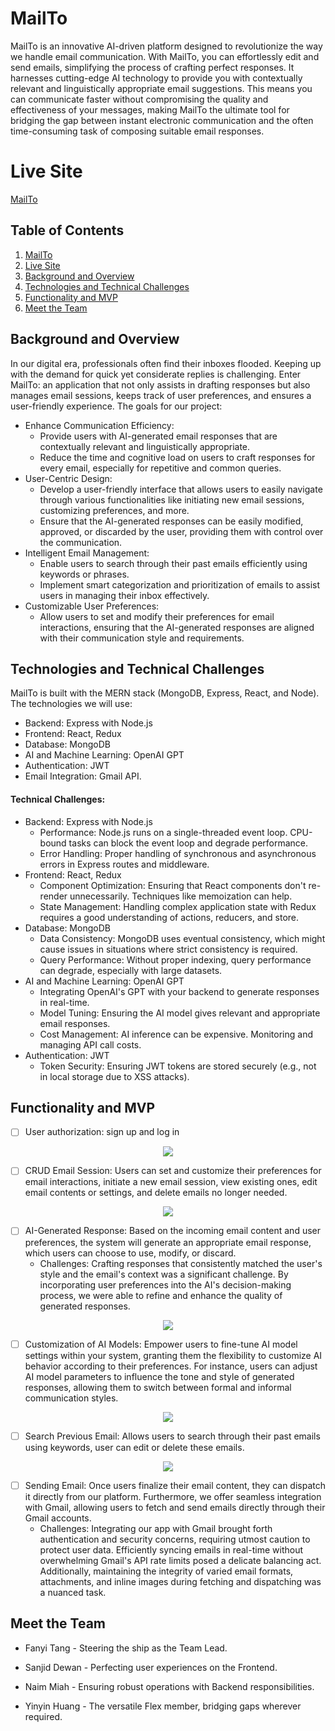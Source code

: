 # MailTo

MailTo is an innovative AI-driven platform designed to revolutionize the way we handle email communication. With MailTo, you can effortlessly edit and send emails, simplifying the process of crafting perfect responses. It harnesses cutting-edge AI technology to provide you with contextually relevant and linguistically appropriate email suggestions. This means you can communicate faster without compromising the quality and effectiveness of your messages, making MailTo the ultimate tool for bridging the gap between instant electronic communication and the often time-consuming task of composing suitable email responses.

# Live Site
[MailTo](https://mailto-c19934226eb8.herokuapp.com/)

## Table of Contents
1. [MailTo](#mailto)
2. [Live Site](#live-site)
3. [Background and Overview](#background-and-overview)
4. [Technologies and Technical Challenges](#technologies-and-technical-challenges)
5. [Functionality and MVP](#functionality-and-mvp)
6. [Meet the Team](#meet-the-team)


## Background and Overview

In our digital era, professionals often find their inboxes flooded. Keeping up with the demand for quick yet considerate replies is challenging. Enter MailTo: an application that not only assists in drafting responses but also manages email sessions, keeps track of user preferences, and ensures a user-friendly experience. The goals for our project:

- Enhance Communication Efficiency:
    *   Provide users with AI-generated email responses that are contextually relevant and linguistically appropriate.
    *   Reduce the time and cognitive load on users to craft responses for every email, especially for repetitive and common queries.
- User-Centric Design:
    *   Develop a user-friendly interface that allows users to easily navigate through various functionalities like initiating new email sessions, customizing preferences, and more.
    *   Ensure that the AI-generated responses can be easily modified, approved, or discarded by the user, providing them with control over the communication.
- Intelligent Email Management:
    *   Enable users to search through their past emails efficiently using keywords or phrases.
    *   Implement smart categorization and prioritization of emails to assist users in managing their inbox effectively.
- Customizable User Preferences:
    *   Allow users to set and modify their preferences for email interactions, ensuring that the AI-generated responses are aligned with their communication style and requirements.

## Technologies and Technical Challenges

MailTo is built with the MERN stack (MongoDB, Express, React, and Node). The technologies we will use:

- Backend: Express with Node.js
- Frontend: React, Redux
- Database: MongoDB
- AI and Machine Learning: OpenAI GPT
- Authentication: JWT
- Email Integration: Gmail API.

#### Technical Challenges:

-   Backend: Express with Node.js
    *   Performance: Node.js runs on a single-threaded event loop. CPU-bound tasks can block the event loop and degrade performance.
    *   Error Handling: Proper handling of synchronous and asynchronous errors in Express routes and middleware.
-   Frontend: React, Redux
    *   Component Optimization: Ensuring that React components don't re-render unnecessarily. Techniques like memoization can help.
    *   State Management: Handling complex application state with Redux requires a good understanding of actions, reducers, and store.
-   Database: MongoDB
    *   Data Consistency: MongoDB uses eventual consistency, which might cause issues in situations where strict consistency is required.
    *   Query Performance: Without proper indexing, query performance can degrade, especially with large datasets.
-   AI and Machine Learning: OpenAI GPT
    *   Integrating OpenAI's GPT with your backend to generate responses in real-time.
    *   Model Tuning: Ensuring the AI model gives relevant and appropriate email responses.
    *   Cost Management: AI inference can be expensive. Monitoring and managing API call costs.
-   Authentication: JWT
    *   Token Security: Ensuring JWT tokens are stored securely (e.g., not in local storage due to XSS attacks).

## Functionality and MVP

- [ ] User authorization: sign up and log in
<p align="center">
  <img src="./frontend/src/assets/homepage.gif" />
</p>

- [ ] CRUD Email Session: Users can set and customize their preferences for email interactions, initiate a new email session, view existing ones, edit email contents or settings, and delete emails no longer needed.
<p align="center">
  <img src="./frontend/src/assets/email.gif" />
</p>


- [ ] AI-Generated Response: Based on the incoming email content and user preferences, the system will generate an appropriate email response, which users can choose to use, modify, or discard.
    * Challenges: Crafting responses that consistently matched the user's style and the email's context was a significant challenge. By incorporating user preferences into the AI's decision-making process, we were able to refine and enhance the quality of generated responses.

<p align="center">
  <img src="./frontend/src/assets/AiResp.gif" />
</p>

- [ ] Customization of AI Models: Empower users to fine-tune AI model settings within your system, granting them the flexibility to customize AI behavior according to their preferences. For instance, users can adjust AI model parameters to influence the tone and style of generated responses, allowing them to switch between formal and informal communication styles.
<p align="center">
  <img src="./frontend/src/assets/response.png" />
</p>

- [ ] Search Previous Email: Allows users to search through their past emails using keywords, user can edit or delete these emails.

<p align="center">
  <img src="./frontend/src/assets/search.gif" />
</p>

- [ ] Sending Email: Once users finalize their email content, they can dispatch it directly from our platform. Furthermore, we offer seamless integration with Gmail, allowing users to fetch and send emails directly through their Gmail accounts.
    * Challenges: Integrating our app with Gmail brought forth authentication and security concerns, requiring utmost caution to protect user data. Efficiently syncing emails in real-time without overwhelming Gmail's API rate limits posed a delicate balancing act. Additionally, maintaining the integrity of varied email formats, attachments, and inline images during fetching and dispatching was a nuanced task.


## Meet the Team

-   Fanyi Tang -  Steering the ship as the Team Lead.

-   Sanjid Dewan - Perfecting user experiences on the Frontend.

-   Naim Miah - Ensuring robust operations with Backend responsibilities.

-   Yinyin Huang - The versatile Flex member, bridging gaps wherever required.
